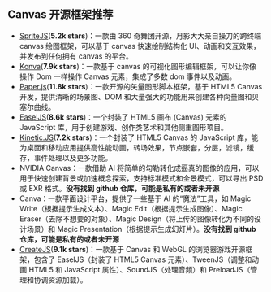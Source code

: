## Canvas 开源框架推荐

- [SpriteJS](https://github.com/spritejs/spritejs)(**5.2k stars**)：一款由 360 奇舞团开源，月影大大亲自操刀的跨终端 canvas 绘图框架，可以基于 canvas 快速绘制结构化 UI、动画和交互效果，并发布到任何拥有 canvas 的平台。
- [Konva](https://github.com/konvajs/konva)(**7.9k stars**)：一款基于 canvas 的可视化图形编辑框架，可以让你像操作 Dom 一样操作 Canvas 元素，集成了多数 dom 事件以及动画。
- [Paper.js](https://github.com/paperjs/paper.js)(**11.8k stars**)：一款开源的矢量图形脚本框架，基于 HTML5 Canvas 开发，提供清晰的场景图、DOM 和大量强大的功能用来创建各种向量图和贝塞尔曲线。
- [EaselJS](https://github.com/CreateJS/EaselJS)(**8.6k stars**)：一个封装了 HTML5 画布 (Canvas) 元素的 JavaScript 库，用于创建游戏、创作类艺术和其他侧重图形项目。
- [Kinetic.JS](https://github.com/ericdrowell/KineticJS)(**7.2k stars**)：一个封装了 HTML5 Canvas 的 JavaScript 库，能为桌面和移动应用提供高性能动画，转场效果，节点嵌套，分层，滤镜，缓存，事件处理以及更多功能。
- NVIDIA Canvas：一款借助 AI 将简单的勾勒转化成逼真的图像的应用，可以用于快速创建背景或加速概念探索，支持标准模式和全景模式，可以导出 PSD 或 EXR 格式。**没有找到 github 仓库，可能是私有的或者未开源**
- Canva：一款平面设计平台，提供了一些基于 AI 的“魔法”工具，如 Magic Write（根据提示生成文本）、Magic Edit（根据提示生成图像）、Magic Eraser（去除不想要的对象）、Magic Design（将上传的图像转化为不同的设计场景）和 Magic Presentation（根据提示生成幻灯片）。**没有找到 github 仓库，可能是私有的或者未开源**
- [CreateJS](https://github.com/CreateJS/CreateJS)(**9.1k stars**)：一款基于 Canvas 和 WebGL 的浏览器游戏开源框架，包含了 EaselJS（封装了 HTML5 Canvas 元素）、TweenJS（调整和动画 HTML5 和 JavaScript 属性）、SoundJS（处理音频）和 PreloadJS（管理和协调资源加载）。

